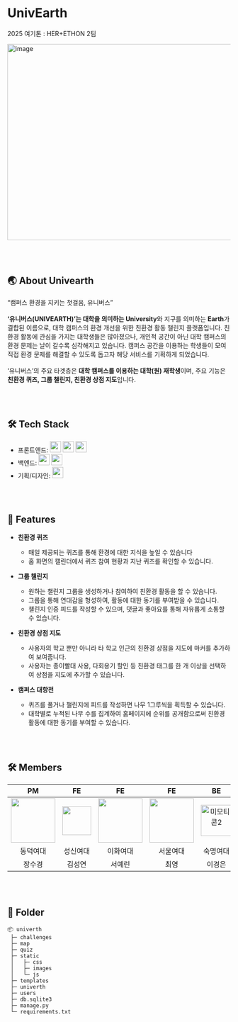 # UnivEarth
2025 여기톤 : HER+ETHON 2팀

<img width="789" height="443" alt="image" src="https://github.com/user-attachments/assets/eb8d4257-de24-4692-bd8d-e2d6dc6e450d" />

<br><br>
<h2>🌏 About Univearth</h2>

“캠퍼스 환경을 지키는 첫걸음, 유니버스”
<br><br>
**‘유니버스(UNIVEARTH)’**는 대학을 의미하는** University**와 지구를 의미하는 **Earth**가 결합된 이름으로, 대학 캠퍼스의 환경 개선을 위한 친환경 활동 챌린지 플랫폼입니다. 친환경 활동에 관심을 가지는 대학생들은 많아졌으나, 개인적 공간이 아닌 대학 캠퍼스의 환경 문제는 날이 갈수록 심각해지고 있습니다. 캠퍼스 공간을 이용하는 학생들이 모여 직접 환경 문제를 해결할 수 있도록 돕고자 해당 서비스를 기획하게 되었습니다. 
<br><br>
‘유니버스’의 주요 타겟층은 **대학 캠퍼스를 이용하는 대학(원) 재학생**이며, 주요 기능은 **친환경 퀴즈, 그룹 챌린지, 친환경 상점 지도**입니다.

<br><br>
<h2>🛠️ Tech Stack</h2>

- 프론트엔드:  <img src="https://img.shields.io/badge/html5-E34F26?style=for-the-badge&logo=html5&logoColor=white" height="25"> <img src="https://img.shields.io/badge/css-1572B6?style=for-the-badge&logo=css3&logoColor=white" height="25"> <img src="https://img.shields.io/badge/javascript-F7DF1E?style=for-the-badge&logo=javascript&logoColor=black" height="25">
- 백엔드:
<img src="https://img.shields.io/badge/python-3776AB?style=for-the-badge&logo=python&logoColor=white" height="25"> <img src="https://img.shields.io/badge/django-092E20?style=for-the-badge&logo=django&logoColor=white" height="25">
- 기획/디자인: <img src="https://img.shields.io/badge/Figma-F24E1E?style=for-the-badge&logo=Figma&logoColor=white" height="25">


<br><br>
<h2>📌 Features</h2>

- **친환경 퀴즈**
   
  - 매일 제공되는 퀴즈를 통해 환경에 대한 지식을 높일 수 있습니다
  - 홈 화면의 캘린더에서 퀴즈 참여 현황과 지난 퀴즈를 확인할 수 있습니다.

- **그룹 챌린지**
  - 원하는 챌린지 그룹을 생성하거나 참여하여 친환경 활동을 할 수 있습니다.
  - 그룹을 통해 연대감을 형성하여, 활동에 대한 동기를 부여받을 수 있습니다.
  - 챌린지 인증 피드를 작성할 수 있으며, 댓글과 좋아요를 통해 자유롭게 소통할 수 있습니다.

- **친환경 상점 지도**
  - 사용자의 학교 뿐만 아니라 타 학교 인근의 친환경 상점을 지도에 마커를 추가하여 보여줍니다.
  - 사용자는 종이빨대 사용, 다회용기 할인 등 친환경 태그를 한 개 이상을 선택하여 상점을 지도에 추가할 수 있습니다.

- **캠퍼스 대항전**
  - 퀴즈를 풀거나 챌린지에 피드를 작성하면 나무 1그루씩을 획득할 수 있습니다.
  - 대학별로 누적된 나무 수를 집계하여 홈페이지에 순위를 공개함으로써 친환경 활동에 대한 동기를 부여할 수 있습니다.


<br><br>
<h2>🛠️ Members</h2>

|PM|FE|FE|FE|BE|BE|
|:--:|:--:|:--:|:--:|:--:|:--:|
|<img src="https://github.com/skjjang124.png" width="100">|<img src="https://github.com/user-attachments/assets/08634686-f02e-4687-9ad1-c3e02da9aee2" width="65"/>|<img src="https://github.com/ruddmslee.png" width="100">|<img src="https://github.com/user-attachments/assets/b7a630b2-4c30-4120-93ac-53f92adc48e2" width="100">|<img width="70" alt="미모티콘2" src="https://github.com/user-attachments/assets/2786cc34-dd73-41ab-b953-1f8b9c13f2dc" />|<img src="https://github.com/ruddmslee.png" width="100">|
|동덕여대|성신여대|이화여대|서울여대|숙명여대|덕성여대|
|장수경|김성연|서예린|최영|이경은|이영서|

<br><br>
<h2>📂 Folder</h2>

```
📦 univerth
 ├─ challenges
 ├─ map
 ├─ quiz
 ├─ static
 │   ├─ css
 │   ├─ images
 │   └─ js
 ├─ templates
 ├─ univerth
 ├─ users
 ├─ db.sqlite3
 ├─ manage.py
 └─ requirements.txt
```

